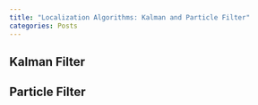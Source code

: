 ```yaml
---
title: "Localization Algorithms: Kalman and Particle Filter"
categories: Posts
---
```


## Kalman Filter

## Particle Filter
